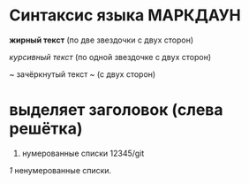 # Синтаксис языка МАРКДАУН #

**жирный текст** (по две звездочки с двух сторон)

*курсивный текст* (по одной звездочке с двух сторон)

~ зачёркнутый текст ~ (с двух сторон)

# выделяет заголовок (слева решётка)

1. нумерованные списки 12345/git

*1* ненумерованные списки.
